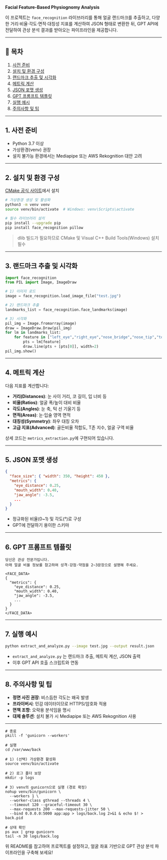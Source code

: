 **Facial Feature-Based Physiognomy Analysis**

이 프로젝트는 `face_recognition` 라이브러리를 통해 얼굴 랜드마크를 추출하고, 다양한 거리·비율·각도·면적·대칭성 지표를 계산하여 JSON 형태로 변환한 뒤, GPT API에 전달하여 관상 분석 결과를 받아오는 파이프라인을 제공합니다.

---

## 🚀 목차

1. [사전 준비](#사전-준비)
2. [설치 및 환경 구성](#설치-및-환경-구성)
3. [랜드마크 추출 및 시각화](#랜드마크-추출-및-시각화)
4. [메트릭 계산](#메트릭-계산)
5. [JSON 포맷 생성](#json-포맷-생성)
6. [GPT 프롬프트 템플릿](#gpt-프롬프트-템플릿)
7. [실행 예시](#실행-예시)
8. [주의사항 및 팁](#주의사항-및-팁)

---

## 1. 사전 준비

* Python 3.7 이상
* 가상환경(venv) 권장
* 설치 불가능 환경에서는 Mediapipe 또는 AWS Rekognition 대안 고려

---

## 2. 설치 및 환경 구성

> 
[CMake 공식 사이트](https://cmake.org/download/)에서 설치

```bash
# 가상환경 생성 및 활성화
python3 -m venv venv
source venv/bin/activate  # Windows: venv\Scripts\activate

# 필수 라이브러리 설치
pip install --upgrade pip
pip install face_recognition pillow
```

> dlib 빌드가 필요하므로 CMake 및 Visual C++ Build Tools(Windows) 설치 필수

---

## 3. 랜드마크 추출 및 시각화

```python
import face_recognition
from PIL import Image, ImageDraw

# 1) 이미지 로드
image = face_recognition.load_image_file("test.jpg")

# 2) 랜드마크 추출
landmarks_list = face_recognition.face_landmarks(image)

# 3) 시각화
pil_img = Image.fromarray(image)
draw = ImageDraw.Draw(pil_img)
for lm in landmarks_list:
    for feature in ["left_eye","right_eye","nose_bridge","nose_tip","top_lip","bottom_lip","chin"]:
        pts = lm[feature]
        draw.line(pts + [pts[0]], width=2)
pil_img.show()
```

---

## 4. 메트릭 계산

다음 지표를 계산합니다:

* **거리(Distances)**: 눈 사이 거리, 코 길이, 입 너비 등
* **비율(Ratios)**: 얼굴 폭/높이 대비 비율
* **각도(Angles)**: 눈 축, 턱 선 기울기 등
* **면적(Areas)**: 눈·입술 영역 면적
* **대칭성(Symmetry)**: 좌우 대칭 오차
* **고급 지표(Advanced)**: 골든비율 적합도, T존 지수, 얼굴 구역 비율

상세 코드는 `metrics_extraction.py`에 구현되어 있습니다.

---

## 5. JSON 포맷 생성

```json
{
  "face_size": { "width": 350, "height": 450 },
  "metrics": {
    "eye_distance": 0.25,
    "mouth_width": 0.40,
    "jaw_angle": -3.5,
    ...
  }
}
```

* 정규화된 비율(0\~1) 및 각도(°)로 구성
* GPT에 전달하기 용이한 스키마

---

## 6. GPT 프롬프트 템플릿

```
당신은 관상 전문가입니다.
아래 얼굴 비율 정보를 참고하여 성격·강점·약점을 2~3문장으로 설명해 주세요.

<FACE_DATA>
{
  "metrics": {
    "eye_distance": 0.25,
    "mouth_width": 0.40,
    "jaw_angle": -3.5,
    ...
  }
}
</FACE_DATA>
```

---

## 7. 실행 예시

```bash
python extract_and_analyze.py --image test.jpg --output result.json
```

* `extract_and_analyze.py` 는 랜드마크 추출, 메트릭 계산, JSON 출력
* 이후 GPT API 호출 스크립트와 연동

---

## 8. 주의사항 및 팁

* **정면 사진 권장**: 비스듬한 각도는 왜곡 발생
* **프라이버시**: 민감 데이터이므로 HTTPS/암호화 적용
* **면책 조항**: 오락용 분석임을 명시
* **대체 솔루션**: 설치 불가 시 Mediapipe 또는 AWS Rekognition 사용

---
```
# 종료
pkill -f 'gunicorn --workers'

# 실행
cd /var/www/back

# 1) (선택) 가상환경 활성화
source venv/bin/activate

# 2) 로그 폴더 보장
mkdir -p logs

# 3) venv의 gunicorn으로 실행 (경로 확정)
nohup venv/bin/gunicorn \
  --workers 1 \
  --worker-class gthread --threads 4 \
  --timeout 120 --graceful-timeout 30 \
  --max-requests 200 --max-requests-jitter 50 \
  --bind 0.0.0.0:5000 app:app > logs/back.log 2>&1 & echo $! > back.pid

# 상태 확인
ps aux | grep gunicorn
tail -n 30 logs/back.log
```

위 README를 참고하여 프로젝트를 설정하고, 얼굴 좌표 기반으로 GPT 관상 분석 파이프라인을 구축해 보세요!
